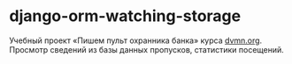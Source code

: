 # django-orm-watching-storage
Учебный проект «Пишем пульт охранника банка» курса [dvmn.org](https://dvmn.org).  
Просмотр сведений из базы данных пропусков, статистики посещений.
